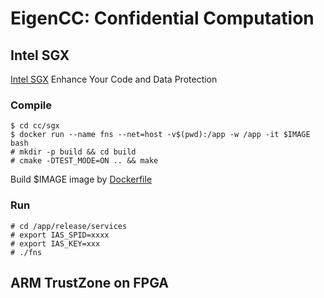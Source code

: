 # EigenCC: Confidential Computation

## Intel SGX

[Intel SGX](https://software.intel.com/content/www/us/en/develop/topics/software-guard-extensions.html) Enhance Your Code and Data Protection

### Compile

```
$ cd cc/sgx 
$ docker run --name fns --net=host -v$(pwd):/app -w /app -it $IMAGE bash
# mkdir -p build && cd build
# cmake -DTEST_MODE=ON .. && make
```

Build $IMAGE image by [Dockerfile](./sgx/dcap/Dockerfile)

### Run
```
# cd /app/release/services
# export IAS_SPID=xxxx
# export IAS_KEY=xxx
# ./fns
```


## ARM TrustZone on FPGA 
